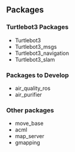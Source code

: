 ## Packages

### Turtlebot3 Packages
- Turtlebot3
- Turtlebot3_msgs
- Turtlebot3_navigation
- Turtlebot3_slam

### Packages to Develop
- air_quality_ros	
- air_purifier

### Other packages
- move_base
- acml
- map_server
- gmapping

